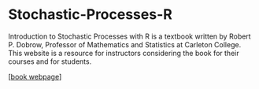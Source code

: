 # Stochastic-Processes-R

Introduction to Stochastic Processes with R is a textbook written by Robert P. Dobrow, Professor of Mathematics and Statistics at Carleton College. This website is a resource for instructors considering the book for their courses and for students.

[[book webpage](https://people.carleton.edu/~rdobrow/stochbook/index.html)]
